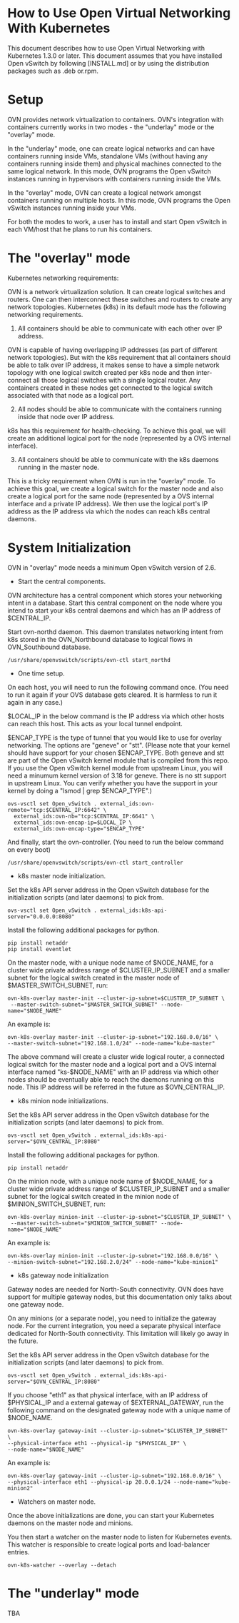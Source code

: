 How to Use Open Virtual Networking With Kubernetes
==================================================

This document describes how to use Open Virtual Networking with Kubernetes
1.3.0 or later.  This document assumes that you have installed Open
vSwitch by following [INSTALL.md] or by using the distribution packages
such as .deb or.rpm.

Setup
=====

OVN provides network virtualization to containers.  OVN's integration with
containers currently works in two modes - the "underlay" mode or the "overlay"
mode.

In the "underlay" mode, one can create logical networks and can have
containers running inside VMs, standalone VMs (without having any containers
running inside them) and physical machines connected to the same logical
network.  In this mode, OVN programs the Open vSwitch instances running in
hypervisors with containers running inside the VMs.

In the "overlay" mode, OVN can create a logical network amongst containers
running on multiple hosts.  In this mode, OVN programs the Open vSwitch
instances running inside your VMs.

For both the modes to work, a user has to install and start Open vSwitch in
each VM/host that he plans to run his containers.

The "overlay" mode
==================

Kubernetes networking requirements:

OVN is a network virtualization solution.  It can create logical switches
and routers.  One can then interconnect these switches and routers to
create any network topologies.  Kubernetes (k8s) in its default mode has the
following networking requirements.

1. All containers should be able to communicate with each other over
IP address.

OVN is capable of having overlapping IP addresses (as part of different network
topologies).  But with the k8s requirement that all containers should be
able to talk over IP address, it makes sense to have a simple network topology
with one logical switch created per k8s node and then inter-connect all those
logical switches with a single logical router.  Any containers created in these
nodes get connected to the logical switch associated with that node as a
logical port.

2. All nodes should be able to communicate with the containers running inside
that node over IP address.

k8s has this requirement for health-checking.  To achieve this goal, we will
create an additional logical port for the node (represented by a OVS internal
interface).

3. All containers should be able to communicate with the k8s daemons running
in the master node.

This is a tricky requirement when OVN is run in the "overlay" mode.  To achieve
this goal, we create a logical switch for the master node and also create a
logical port for the same node (represented by a OVS internal interface
and a private IP address).  We then use the logical port's IP address
as the IP address via which the nodes can reach k8s central daemons.


System Initialization
=====================

OVN in "overlay" mode needs a minimum Open vSwitch version of 2.6.

* Start the central components.

OVN architecture has a central component which stores your networking intent
in a database.  Start this central component on the node where you intend to
start your k8s central daemons and which has an IP address of $CENTRAL_IP.

Start ovn-northd daemon.  This daemon translates networking intent from k8s
stored in the OVN_Northbound database to logical flows in OVN_Southbound
database.

```
/usr/share/openvswitch/scripts/ovn-ctl start_northd
```

* One time setup.

On each host, you will need to run the following command once.
(You need to run it again if your OVS database gets cleared.  It is harmless to
 run it again in any case.)

$LOCAL_IP in the below command is the IP address via which other hosts
can reach this host.  This acts as your local tunnel endpoint.

$ENCAP_TYPE is the type of tunnel that you would like to use for overlay
networking.  The options are "geneve" or "stt".  (Please note that your
kernel should have support for your chosen $ENCAP_TYPE.  Both geneve
and stt are part of the Open vSwitch kernel module that is compiled from this
repo.  If you use the Open vSwitch kernel module from upstream Linux,
you will need a minumum kernel version of 3.18 for geneve.  There is no stt
support in upstream Linux.  You can verify whether you have the support in your
kernel by doing a "lsmod | grep $ENCAP_TYPE".)

```
ovs-vsctl set Open_vSwitch . external_ids:ovn-remote="tcp:$CENTRAL_IP:6642" \
  external_ids:ovn-nb="tcp:$CENTRAL_IP:6641" \
  external_ids:ovn-encap-ip=$LOCAL_IP \
  external_ids:ovn-encap-type="$ENCAP_TYPE"
```

And finally, start the ovn-controller.  (You need to run the below command
on every boot)

```
/usr/share/openvswitch/scripts/ovn-ctl start_controller
```

* k8s master node initialization.

Set the k8s API server address in the Open vSwitch database for the
initialization scripts (and later daemons) to pick from.

```
ovs-vsctl set Open_vSwitch . external_ids:k8s-api-server="0.0.0.0:8080"
```

Install the following additional packages for python.

```
pip install netaddr
pip install eventlet
```

On the master node, with a unique node name of $NODE_NAME, for a cluster wide
private address range of $CLUSTER_IP_SUBNET and a smaller
subnet for the logical switch created in the master node of
$MASTER_SWITCH_SUBNET, run:

```
ovn-k8s-overlay master-init --cluster-ip-subnet=$CLUSTER_IP_SUBNET \
 --master-switch-subnet="$MASTER_SWITCH_SUBNET" --node-name="$NODE_NAME"
```

An example is:

```
ovn-k8s-overlay master-init --cluster-ip-subnet="192.168.0.0/16" \
--master-switch-subnet="192.168.1.0/24" --node-name="kube-master"
```

The above command will create a cluster wide logical router, a connected
logical switch for the master node and a logical port and a OVS internal
interface named "ks-$NODE_NAME" with an IP address via which other nodes
should be eventually able to reach the daemons running on this node.
This IP address will be referred in the future as $OVN_CENTRAL_IP.

* k8s minion node initializations.

Set the k8s API server address in the Open vSwitch database for the
initialization scripts (and later daemons) to pick from.

```
ovs-vsctl set Open_vSwitch . external_ids:k8s-api-server="$OVN_CENTRAL_IP:8080"
```

Install the following additional packages for python.

```
pip install netaddr
```

On the minion node, with a unique node name of $NODE_NAME, for a cluster wide
private address range of $CLUSTER_IP_SUBNET and a smaller
subnet for the logical switch created in the minion node of
$MINION_SWITCH_SUBNET, run:

```
ovn-k8s-overlay minion-init --cluster-ip-subnet="$CLUSTER_IP_SUBNET" \
 --master-switch-subnet="$MINION_SWITCH_SUBNET" --node-name="$NODE_NAME"
```

An example is:

```
ovn-k8s-overlay minion-init --cluster-ip-subnet="192.168.0.0/16" \
--minion-switch-subnet="192.168.2.0/24" --node-name="kube-minion1"
```

* k8s gateway node initialization

Gateway nodes are needed for North-South connectivity.  OVN does have support
for multiple gateway nodes, but this documentation only talks about one
gateway node.

On any minions (or a separate node), you need to initialize the gateway node.
For the current integration, you need a separate physical interface dedicated
for North-South connectivity.  This limitation will likely go away in the
future.

Set the k8s API server address in the Open vSwitch database for the
initialization scripts (and later daemons) to pick from.

```
ovs-vsctl set Open_vSwitch . external_ids:k8s-api-server="$OVN_CENTRAL_IP:8080"
```

If you choose "eth1" as that physical interface, with an IP address of
$PHYSICAL_IP and a external gateway of $EXTERNAL_GATEWAY, run the following
command on the designated gateway node with a unique name of $NODE_NAME.

```
ovn-k8s-overlay gateway-init --cluster-ip-subnet="$CLUSTER_IP_SUBNET" \
--physical-interface eth1 --physical-ip "$PHYSICAL_IP" \
--node-name="$NODE_NAME"
```

An example is:

```
ovn-k8s-overlay gateway-init --cluster-ip-subnet="192.168.0.0/16" \
--physical-interface eth1 --physical-ip 20.0.0.1/24 --node-name="kube-minion2"
```


* Watchers on master node.

Once the above initializations are done, you can start your Kubernetes daemons
on the master node and minions.

You then start a watcher on the master node to listen for Kubernetes events.
This watcher is responsible to create logical ports and load-balancer entries.

```
ovn-k8s-watcher --overlay --detach
```

The "underlay" mode
===================

TBA
